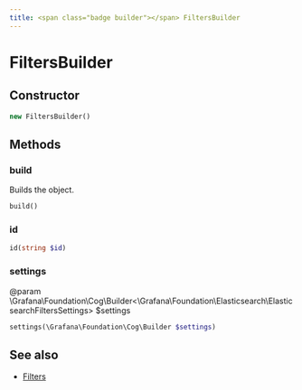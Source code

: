 ```yaml
---
title: <span class="badge builder"></span> FiltersBuilder
---
```

# <span class="badge builder"></span> FiltersBuilder

## Constructor

```php
new FiltersBuilder()
```
## Methods

### <span class="badge object-method"></span> build

Builds the object.

```php
build()
```

### <span class="badge object-method"></span> id

```php
id(string $id)
```

### <span class="badge object-method"></span> settings

@param \Grafana\Foundation\Cog\Builder<\Grafana\Foundation\Elasticsearch\ElasticsearchFiltersSettings> $settings

```php
settings(\Grafana\Foundation\Cog\Builder $settings)
```

## See also

 * <span class="badge object-type-class"></span> [Filters](./object-Filters.md)
